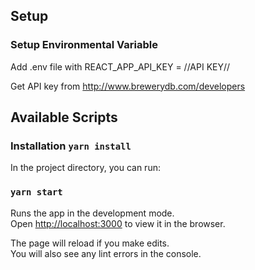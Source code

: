 ## Setup

### Setup Environmental Variable

Add .env file with 
REACT_APP_API_KEY = //API KEY//

Get API key from http://www.brewerydb.com/developers

## Available Scripts

### Installation `yarn install`

In the project directory, you can run:

### `yarn start`

Runs the app in the development mode.<br />
Open [http://localhost:3000](http://localhost:3000) to view it in the browser.

The page will reload if you make edits.<br />
You will also see any lint errors in the console.